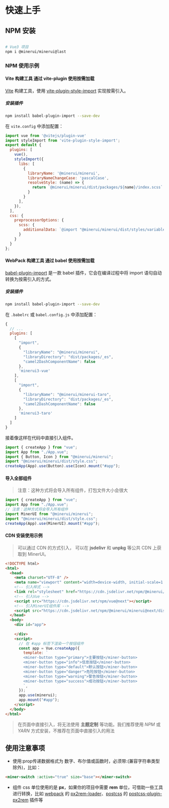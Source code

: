 # 快速上手


## NPM 安装

```bash

# Vue3 项目
npm i @minerui/minerui@last

```

### NPM 使用示例


#### Vite 构建工具 通过 vite-plugin 使用按需加载

[Vite](https://vitejs.dev/) 构建工具，使用 [vite-plugin-style-import](https://github.com/anncwb/vite-plugin-style-import) 实现按需引入。

##### 安装插件
``` bash
npm install babel-plugin-import --save-dev
```
在 `vite.config` 中添加配置：
``` javascript
import vue from '@vitejs/plugin-vue'
import styleImport from 'vite-plugin-style-import';
export default {
  plugins: [
    vue(),
    styleImport({
      libs: [
        {
          libraryName: '@minerui/minerui',
          libraryNameChangeCase: 'pascalCase',
          resolveStyle: (name) => {
            return `@minerui/minerui/dist/packages/${name}/index.scss`
          }
        }
      ],
    }),
  ],
  css: {
    preprocessorOptions: {
      scss: {
        additionalData: `@import "@minerui/minerui/dist/styles/variables.scss";`
      }
    }
  }
};
```
#### WebPack 构建工具 通过 babel 使用按需加载

[babel-plugin-import](https://github.com/ant-design/babel-plugin-import) 是一款 babel 插件，它会在编译过程中将 import 语句自动转换为按需引入的方式。
##### 安装插件
``` bash
npm install babel-plugin-import --save-dev
```
在 `.babelrc` 或 `babel.config.js` 中添加配置：
``` javascript
{
  // ...
  plugins: [
    [
      "import",
      {
        "libraryName": "@minerui/minerui",
        "libraryDirectory": "dist/packages/_es",
        "camel2DashComponentName": false
      },
      'minerui3-vue'
    ],
    [
      "import",
      {
        "libraryName": "@minerui/minerui-taro",
        "libraryDirectory": "dist/packages/_es",
        "camel2DashComponentName": false
      },
      'minerui3-taro'
    ]
  ]
}
```
接着像这样在代码中直接引入组件。

```javascript
import { createApp } from "vue";
import App from "./App.vue";
import { Button, Icon } from "@minerui/minerui";
import "@minerui/minerui/dist/style.css";
createApp(App).use(Button).use(Icon).mount("#app");
```

#### 导入全部组件

> 注意：这种方式将会导入所有组件，打包文件大小会很大
```javascript
import { createApp } from "vue";
import App from "./App.vue";
// 注意：这种方式将会导入所有组件
import MinerUI from "@minerui/minerui";
import "@minerui/minerui/dist/style.css";
createApp(App).use(MinerUI).mount("#app");
```

#### CDN 安装使用示例

> 可以通过 CDN 的方式引入， 可以在 **jsdelivr** 和 **unpkg** 等公共 CDN 上获取到 MinerUI。

```html
<!DOCTYPE html>
<html>
  <head>
    <meta charset="UTF-8" />
    <meta name="viewport" content="width=device-width, initial-scale=1.0" />
    <!-- 引入样式 -->
    <link rel="stylesheet" href="https://cdn.jsdelivr.net/npm/@minerui/minerui@next/dist/style.css" />
    <!-- 引入Vue -->
    <script src="https://cdn.jsdelivr.net/npm/vue@next"></script>
    <!-- 引入MinerUI组件库 -->
    <script src="https://cdn.jsdelivr.net/npm/@minerui/minerui@next/dist/minerui.umd.js"></script>
  </head>
  <body>
    <div id="app">
        
    </div>
    <script>
      // 在 #app 标签下渲染一个按钮组件
      const app = Vue.createApp({
        template: `
        <miner-button type="primary">主要按钮</miner-button>
        <miner-button type="info">信息按钮</miner-button>
        <miner-button type="default">默认按钮</miner-button>
        <miner-button type="danger">危险按钮</miner-button>
        <miner-button type="warning">警告按钮</miner-button>
        <miner-button type="success">成功按钮</miner-button>
        `,
      });
      app.use(minerui);
      app.mount("#app");
    </script>
  </body>
</html>
```

> 在页面中直接引入，将无法使用 **主题定制** 等功能。我们推荐使用 *NPM* 或 *YARN* 方式安装，不推荐在页面中直接引入的用法


## 使用注意事项

- 使用:prop传递数据格式为 数字、布尔值或函数时，必须带:(兼容字符串类型除外)，比如：
```html
<miner-switch :active="true" size="base"></miner-switch>
```

- 组件 css 单位使用的是 **px**，如果你的项目中需要 **rem** 单位，可借助一些工具进行转换，比如 [webpack](https://www.webpackjs.com/) 的 [px2rem-loader](https://www.npmjs.com/package/px2rem-loader)、[postcss](https://github.com/postcss/postcss) 的 [postcss-plugin-px2rem](https://www.npmjs.com/package/postcss-plugin-px2rem) 插件等
